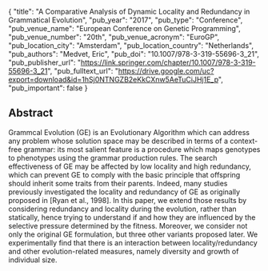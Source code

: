 {
  "title": "A Comparative Analysis of Dynamic Locality and Redundancy in Grammatical Evolution",
  "pub_year": "2017",
  "pub_type": "Conference",
  "pub_venue_name": "European Conference on Genetic Programming",
  "pub_venue_number": "20th",
  "pub_venue_acronym": "EuroGP",
  "pub_location_city": "Amsterdam",
  "pub_location_country": "Netherlands",
  "pub_authors": "Medvet, Eric",
  "pub_doi": "10.1007/978-3-319-55696-3_21",
  "pub_publisher_url": "https://link.springer.com/chapter/10.1007/978-3-319-55696-3_21",
  "pub_fulltext_url": "https://drive.google.com/uc?export=download&id=1hSj0NTNGZB2eKkCXnw5AeTuCiJHj1E_p",
  "pub_important": false
}

## Abstract
Grammcal Evolution (GE) is an Evolutionary Algorithm which can address any problem whose solution space may be described in terms of a context-free grammar: its most salient feature is a procedure which maps genotypes to phenotypes using the grammar production rules. The search effectiveness of GE may be affected by low locality and high redundancy, which can prevent GE to comply with the basic principle that offspring should inherit some traits from their parents. Indeed, many studies previously investigated the locality and redundancy of GE as originally proposed in [Ryan et al., 1998]. In this paper, we extend those results by considering redundancy and locality during the evolution, rather than statically, hence trying to understand if and how they are influenced by the selective pressure determined by the fitness. Moreover, we consider not only the original GE formulation, but three other variants proposed later. We experimentally find that there is an interaction between locality/redundancy and other evolution-related measures, namely diversity and growth of individual size.
